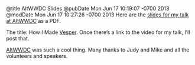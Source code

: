 @title AltWWDC Slides
@pubDate Mon Jun 17 10:19:07 -0700 2013
@modDate Mon Jun 17 10:27:26 -0700 2013
Here are the <a href="/downloads/altwwdc-2013-brent.pdf">slides for my talk at AltWWDC</a> as a PDF.

The title: How I Made <a href="http://vesperapp.co">Vesper</a>. Once there’s a link to the video for my talk, I’ll post that.

<a href="http://altwwdc.com">AltWWDC</a> was such a cool thing. Many thanks to Judy and Mike and all the volunteers and speakers.
